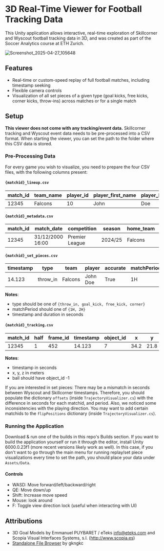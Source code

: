 # 3D Real-Time Viewer for Football Tracking Data
This Unity application allows interactive, real-time exploration of Skillcorner and Wyscout football tracking data in 3D, and was created as part of the Soccer Analytics course at ETH Zurich.

![Screenshot_2025-04-27_105648](https://github.com/user-attachments/assets/051931ce-ebf6-4576-b05c-bf4af3bf5532)

## Features
- Real-time or custom-speed replay of full football matches, including timestamp seeking
- Flexible camera controls
- Visualization of all set pieces of a given type (goal kicks, free kicks, corner kicks, throw-ins) across matches or for a single match

## Setup
**This viewer does not come with any tracking/event data.** Skillcorner tracking and Wyscout event data needs to be pre-processed into a CSV format.
When starting the viewer, you can set the path to the folder where this CSV data is stored.
### Pre-Processing Data
For every game you wish to visualize, you need to prepare the four CSV files, with the following columns present:
#### `{matchid}_lineup.csv`
| match_id | team_name | player_id | player_first_name | player_last_name | player_shirt_number | player_position | player_birthdate | start_time | end_time | yellow_card | red_card | injured | goal | own_goal |
|----------|-----------|-----------|--------------------|-----------------|---------------------|-----------------|------------------|------------|----------|-------------|----------|---------|------|----------|
| 12345    | Falcons   | 10        | John               | Doe             | 9                   | Center Forward  | 1995-04-12       | 00:00:00   | 01:30:00 | 0           | 0        | False   | 0    | 0        |

#### `{matchid}_metadata.csv`
| match_id | match_date       | competition     | season   | home_team | away_team | home_score | away_score | home_team_jersey_color | away_team_jersey_color | home_team_number_color | away_team_number_color | home_team_coach | away_team_coach | pitch_name     | pitch_length | pitch_width | provider    | fps |
|----------|------------------|-----------------|----------|-----------|-----------|------------|------------|------------------------|------------------------|------------------------|------------------------|-----------------|-----------------|----------------|--------------|-------------|-------------|-----|
| 12345    | 31/12/2000 16:00 | Premier League  | 2024/25  | Falcons   | Hawks     | 2          | 1          | #ff0000                | #367eef                | #ffffff                | #000000                | Alex Smith      | Jamie Lee       | National Arena | 105          | 68          | SkillCorner | 10  |

#### `{matchid}_set_pieces.csv`
| timestamp | type       | team     | player     | accurate | matchPeriod | duration |
|-----------|------------|----------|------------|----------|-------------|----------|
| 14.123    | throw_in   | Falcons  | John Doe   | True     | 1H          | 3.2      |

**Notes**:
- type should be one of `{throw_in, goal_kick, free_kick, corner}`
- matchPeriod should one of `{1H, 2H}`
- timestamp and duration in seconds

#### `{matchid}_tracking.csv`
| match_id | half | frame_id | timestamp | object_id | x      | y      | z     | extrapolated |
|----------|------|----------|-----------|-----------|--------|--------|-------|--------------|
| 12345    | 1    | 452      | 14.123    | 7         | 34.2   | 21.8   | 0.0   | False        |

**Notes**:
- timestamp in seconds
- x, y, z in meters
- ball should have object_id -1

If you are interested in set pieces: There may be a mismatch in seconds between Wyscout and Skillcorner timestamps. Therefore, you should populate the dictionary `offsets` (inside `TrajectoryVisualizer.cs`) with the difference in seconds for each matchid, and period.
Also, we noticed some inconsistencies with the playing direction.
You may want to add certain matchids to the `flipPositions` dictionary (inside `TrajectoryVisualizer.cs`).

### Running the Application
Download & run one of the builds in this repo's Builds section.
If you want to build the application yourself or run it through the editor, install Unity 6000.0.23f1 (more recent versions likely work as well).
In this case, if you don't want to go through the main menu for running replay/set piece visualizations every time to set the path, you should place your data under `Assets/Data`.

#### Controls
- WASD: Move forward/left/backward/right
- QE: Move down/up
- Shift: Increase move speed
- Mouse: look around
- F: Toggle view direction lock (useful when interacting with UI)

## Attributions
- 3D Goal Models by Emmanuel PUYBARET / eTeks <info@eteks.com>  and Scopia Visual Interfaces Systems, s.l. (http://www.scopia.es)
- [Standalone File Browser](https://github.com/gkngkc/UnityStandaloneFileBrowser) by gkngkc

